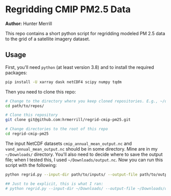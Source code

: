 # Regridding CMIP PM2.5 Data

**Author:** Hunter Merrill

This repo contains a short python script for regridding modeled PM 2.5 data to the grid of a satellite imagery dataset.

## Usage

First, you'll need `python` (at least version 3.8) and to install the required packages:

```bash
pip install -U xarray dask netCDF4 scipy numpy tqdm
```

Then you need to clone this repo:

```bash
# Change to the directory where you keep cloned repositories. E.g., ~/dev/repos/
cd path/to/repos/

# Clone this repository
git clone git@github.com:hrmerrill/regrid-cmip-pm25.git

# Change directories to the root of this repo
cd regrid-cmip-pm25
```

The input NetCDF datasets `cmip_annual_mean_output.nc` and `vand_annual_mean_output.nc` should be in some directory. Mine are in my `~/Downloads/` directory. You'll also need to decide where to save the output file; when I tested this, I used `~/Downloads/output.nc`. Now you can run this script with the following:

```bash
python regrid.py --input-dir path/to/inputs/ --output-file path/to/output.nc

## Just to be explicit, this is what I ran:
# python regrid.py --input-dir ~/Downloads/ --output-file ~/Downloads/output.nc
```